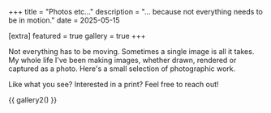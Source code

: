 +++
title = "Photos etc..."
description = "... because not everything needs to be in motion."
date = 2025-05-15

[extra]
featured = true
gallery = true
+++

Not everything has to be moving.  Sometimes a single image is all it takes.  My whole life I've been making images, whether drawn, rendered or captured as a photo.  Here's a small selection of photographic work.   

Like what you see?  Interested in a print?  Feel free to reach out!   

{{ gallery2() }}
